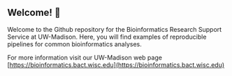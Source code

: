 ## Welcome! 👋

Welcome to the Github repository for the Bioinformatics Research Support Service at UW-Madison.
Here, you will find examples of reproducible pipelines for common bioinformatics analyses. 

For more information visit our UW-Madison web page [https://bioinformatics.bact.wisc.edu](https://bioinformatics.bact.wisc.edu)

